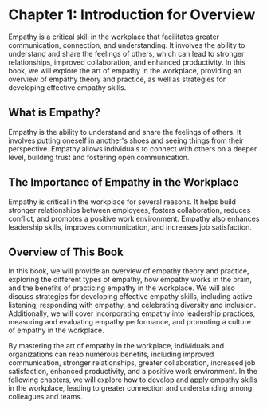 Chapter 1: Introduction for Overview
====================================

Empathy is a critical skill in the workplace that facilitates greater communication, connection, and understanding. It involves the ability to understand and share the feelings of others, which can lead to stronger relationships, improved collaboration, and enhanced productivity. In this book, we will explore the art of empathy in the workplace, providing an overview of empathy theory and practice, as well as strategies for developing effective empathy skills.

What is Empathy?
----------------

Empathy is the ability to understand and share the feelings of others. It involves putting oneself in another's shoes and seeing things from their perspective. Empathy allows individuals to connect with others on a deeper level, building trust and fostering open communication.

The Importance of Empathy in the Workplace
------------------------------------------

Empathy is critical in the workplace for several reasons. It helps build stronger relationships between employees, fosters collaboration, reduces conflict, and promotes a positive work environment. Empathy also enhances leadership skills, improves communication, and increases job satisfaction.

Overview of This Book
---------------------

In this book, we will provide an overview of empathy theory and practice, exploring the different types of empathy, how empathy works in the brain, and the benefits of practicing empathy in the workplace. We will also discuss strategies for developing effective empathy skills, including active listening, responding with empathy, and celebrating diversity and inclusion. Additionally, we will cover incorporating empathy into leadership practices, measuring and evaluating empathy performance, and promoting a culture of empathy in the workplace.

By mastering the art of empathy in the workplace, individuals and organizations can reap numerous benefits, including improved communication, stronger relationships, greater collaboration, increased job satisfaction, enhanced productivity, and a positive work environment. In the following chapters, we will explore how to develop and apply empathy skills in the workplace, leading to greater connection and understanding among colleagues and teams.

